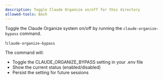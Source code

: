 ```yaml
---
description: Toggle Claude Organize on/off for this directory
allowed-tools: Bash
---
```


Toggle the Claude Organize system on/off by running the `claude-organize-bypass` command.

!`claude-organize-bypass`

The command will:

- Toggle the CLAUDE_ORGANIZE_BYPASS setting in your .env file
- Show the current status (enabled/disabled)
- Persist the setting for future sessions
